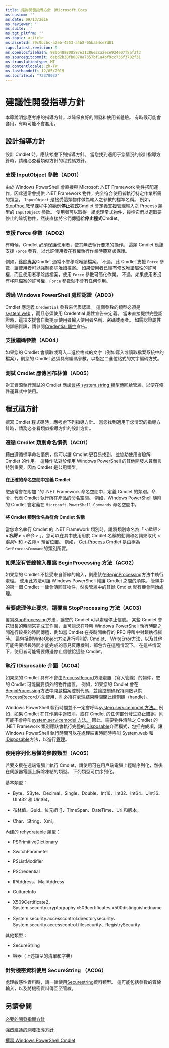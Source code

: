 ```yaml
---
title: 諮詢開發指導方針 |Microsoft Docs
ms.custom: ''
ms.date: 09/13/2016
ms.reviewer: ''
ms.suite: ''
ms.tgt_pltfrm: ''
ms.topic: article
ms.assetid: 79c9bcbc-a2eb-4253-a4b8-65ba54ce8d01
caps.latest.revision: 9
ms.openlocfilehash: 980b488800587e31286e2ca2ece924e07f8af3f3
ms.sourcegitcommit: debd2b38fb8070a7357bf1a4bf9cc736f3702f31
ms.translationtype: MT
ms.contentlocale: zh-TW
ms.lasthandoff: 12/05/2019
ms.locfileid: "72370037"
---
```

# <a name="advisory-development-guidelines"></a>建議性開發指導方針

本節說明您應考慮的指導方針，以確保良好的開發和使用者體驗。 有時候可能會套用，有時可能不會套用。

## <a name="design-guidelines"></a>設計指導方針

設計 Cmdlet 時，應該考慮下列指導方針。 當您找到適用于您情況的設計指導方針時，請務必查看類似方針的程式碼方針。

### <a name="support-an-inputobject-parameter-ad01"></a>支援 InputObject 參數（AD01）

由於 Windows PowerShell 會直接與 Microsoft .NET Framework 物件搭配運作，因此通常會提供 .NET Framework 物件，完全符合使用者執行特定作業所需的類型。 `InputObject` 是接受這類物件做為輸入之參數的標準名稱。 例如， [StopProc 教學](./stopproc-tutorial.md)課程中的範例**停止程式**Cmdlet 會定義支援管線輸入之 Process 類型的 `InputObject` 參數。 使用者可以取得一組處理常式物件，操控它們以選取要停止的確切物件，然後直接將它們傳遞給**停止程式**Cmdlet。

### <a name="support-the-force-parameter-ad02"></a>支援 Force 參數（AD02）

有時候，Cmdlet 必須保護使用者，使其無法執行要求的操作。 這類 Cmdlet 應該支援 `Force` 參數，以允許使用者在有權執行作業時覆寫該保護。

例如，[移除專案](/powershell/module/microsoft.powershell.management/remove-item)Cmdlet 通常不會移除唯讀檔案。 不過，此 Cmdlet 支援 `Force` 參數，讓使用者可以強制移除唯讀檔案。 如果使用者已經有修改唯讀屬性的許可權，而且使用者移除該檔案，使用 `Force` 參數可簡化作業。 不過，如果使用者沒有移除檔案的許可權，`Force` 參數就不會有任何作用。

### <a name="handle-credentials-through-windows-powershell-ad03"></a>透過 Windows PowerShell 處理認證（AD03）

Cmdlet 應定義 `Credential` 參數來代表認證。 這個參數的類型必須是[system.web](/dotnet/api/System.Management.Automation.PSCredential) ，而且必須使用 Credential 屬性宣告來定義。 當未直接提供完整認證時，這項支援會自動提示使用者輸入使用者名稱、密碼或兩者。 如需認證屬性的詳細資訊，請參閱[Credential 屬性](./credential-attribute-declaration.md)宣告。

### <a name="support-encoding-parameters-ad04"></a>支援編碼參數（AD04）

如果您的 Cmdlet 會讀取或寫入二進位格式的文字（例如寫入或讀取檔案系統中的檔案），則您的 Cmdlet 必須具有編碼參數，以指定二進位格式的文字編碼方式。

### <a name="test-cmdlets-should-return-a-boolean-ad05"></a>測試 Cmdlet 應傳回布林值（AD05）

對其資源執行測試的 Cmdlet 應該[會將 system.string 類型傳回](/dotnet/api/System.Boolean)給管線，以便在條件運算式中使用。

## <a name="code-guidelines"></a>程式碼方針

撰寫 Cmdlet 程式碼時，應考慮下列指導方針。 當您找到適用于您情況的指導方針時，請務必查看類似指導方針的設計方針。

### <a name="follow-cmdlet-class-naming-conventions-ac01"></a>遵循 Cmdlet 類別命名慣例（AC01）

藉由遵循標準命名慣例，您可以讓 Cmdlet 更容易找到，並協助使用者瞭解 Cmdlet 的作用。 這種作法對於使用 Windows PowerShell 的其他開發人員而言特別重要，因為 Cmdlet 是公用類型。

#### <a name="define-a-cmdlet-in-the-correct-namespace"></a>在正確的命名空間中定義 Cmdlet

您通常會在附加 "的 .NET Framework 命名空間中，定義 Cmdlet 的類別。命令，代表 Cmdlet 執行所在產品的命名空間。 例如，Windows PowerShell 隨附的 Cmdlet 會定義在 `Microsoft.PowerShell.Commands` 命名空間中。

#### <a name="name-the-cmdlet-class-to-match-the-cmdlet-name"></a>將 Cmdlet 類別命名為符合 Cmdlet 名稱

當您命名執行 Cmdlet 的 .NET Framework 類別時，請將類別命名為「 *\<動詞 > **\<名詞 >** \<命令 >* 」，您可以在其中使用用於 Cmdlet 名稱的動詞和名詞來取代 *\<動詞*> 和 *\<名詞 >* 預留位置。 例如， [Get-Process](/powershell/module/Microsoft.PowerShell.Management/Get-Process) Cmdlet 是由稱為 `GetProcessCommand`的類別所實。

### <a name="if-no-pipeline-input-override-the-beginprocessing-method-ac02"></a>如果沒有管線輸入覆寫 BeginProcessing 方法（AC02）

如果您的 Cmdlet 不接受來自管線的輸入，則應該在[BeginProcessing](/dotnet/api/System.Management.Automation.Cmdlet.BeginProcessing)方法中執行處理。 使用此方法可讓 Windows PowerShell 維護 Cmdlet 之間的順序。 管線中的第一個 Cmdlet 一律會傳回其物件，然後管線中的其餘 Cmdlet 就有機會開始處理。

### <a name="to-handle-stop-requests-override-the-stopprocessing-method-ac03"></a>若要處理停止要求，請覆寫 StopProcessing 方法（AC03）

覆寫[StopProcessing](/dotnet/api/System.Management.Automation.Cmdlet.StopProcessing)方法，讓您的 Cmdlet 可以處理停止信號。 某些 Cmdlet 會花很長的時間來完成其作業，並可讓您在呼叫 Windows PowerShell 執行時間之間進行較長的時間傳遞，例如當 Cmdlet 在長時間執行的 RPC 呼叫中封鎖執行緒時。 這包括對[WriteObject](/dotnet/api/System.Management.Automation.Cmdlet.WriteObject)方法進行呼叫的 Cmdlet、 [WriteError](/dotnet/api/System.Management.Automation.Cmdlet.WriteError)方法，以及其他可能需要很長時間才能完成的意見反應機制，都包含在這種情況下。 在這些情況下，使用者可能需要傳送停止信號給這些 Cmdlet。

### <a name="implement-the-idisposable-interface-ac04"></a>執行 IDisposable 介面（AC04）

如果您的 Cmdlet 具有不會由[ProcessRecord](/dotnet/api/System.Management.Automation.Cmdlet.ProcessRecord)方法處置（寫入管線）的物件，您的 Cmdlet 可能需要額外的物件處置。 例如，如果您的 Cmdlet 會在[BeginProcessing](/dotnet/api/System.Management.Automation.Cmdlet.BeginProcessing)方法中開啟檔案控制代碼，並讓控制碼保持開啟以供[ProcessRecord](/dotnet/api/System.Management.Automation.Cmdlet.ProcessRecord)方法使用，則必須在處理結束時關閉此控制碼（handle）。

Windows PowerShell 執行時間並不一定會呼叫[system.servicemodel 方法。](/dotnet/api/System.Management.Automation.Cmdlet.EndProcessing) 例如，如果 Cmdlet 在其作業中途取消，或在 Cmdlet 的任何部分發生終止錯誤，則可能不會呼叫[system.servicemodel 方法。](/dotnet/api/System.Management.Automation.Cmdlet.EndProcessing) 因此，需要物件清除之 Cmdlet 的 .NET Framework 類別應該會執行完整的[IDisposable](/dotnet/api/System.IDisposable)介面模式，包括完成項，讓 Windows PowerShell 執行時間可以在處理結束時同時呼叫 System.web 和[IDisposable](/dotnet/api/System.IDisposable.Dispose)方法，以進行[管理](/dotnet/api/System.Management.Automation.Cmdlet.EndProcessing)。

### <a name="use-serialization-friendly-parameter-types-ac05"></a>使用序列化易懂的參數類型（AC05）

若要支援在遠端電腦上執行 Cmdlet，請使用可在用戶端電腦上輕鬆序列化，然後在伺服器電腦上解除凍結的類型。 下列類型可供序列化。

基本類型：

- Byte、SByte、Decimal、Single、Double、Int16、Int32、Int64、Uint16、UInt32 和 UInt64。

- 布林值、Guid、位元組 []、TimeSpan、DateTime、Uri 和版本。

- Char、String、Xml。

內建的 rehydratable 類型：

- PSPrimitiveDictionary

- SwitchParameter

- PSListModifier

- PSCredential

- IPAddress、MailAddress

- CultureInfo

- X509Certificate2、System.security.cryptography.x509certificates.x500distinguishedname

- System.security.accesscontrol.directorysecurity、System.security.accesscontrol.filesecurity、RegistrySecurity

其他類型：

- SecureString

- 容器（上述類型的清單和字典）

### <a name="use-securestring-for-sensitive-data-ac06"></a>針對機密資料使用 SecureString （AC06）

處理敏感性資料時，請一律使用[Securestring](/dotnet/api/System.Security.SecureString)資料類型。 這可能包括參數的管線輸入，以及將機密資料傳回至管線。

## <a name="see-also"></a>另請參閱

[必要的開發指導方針](./required-development-guidelines.md)

[強烈建議的開發指導方針](./strongly-encouraged-development-guidelines.md)

[撰寫 Windows PowerShell Cmdlet](./writing-a-windows-powershell-cmdlet.md)
